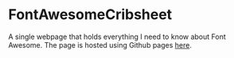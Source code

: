# FontAwesomeCribsheet

A single webpage that holds everything I need to know about Font Awesome.
The page is hosted using Github pages [here](https://davidthaler.github.io/FontAwesomeCribsheet/).

